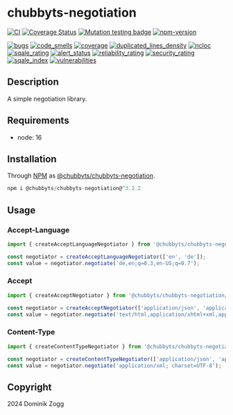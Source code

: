 # chubbyts-negotiation

[![CI](https://github.com/chubbyts/chubbyts-negotiation/workflows/CI/badge.svg?branch=master)](https://github.com/chubbyts/chubbyts-negotiation/actions?query=workflow%3ACI)
[![Coverage Status](https://coveralls.io/repos/github/chubbyts/chubbyts-negotiation/badge.svg?branch=master)](https://coveralls.io/github/chubbyts/chubbyts-negotiation?branch=master)
[![Mutation testing badge](https://img.shields.io/endpoint?style=flat&url=https%3A%2F%2Fbadge-api.stryker-mutator.io%2Fgithub.com%2Fchubbyts%2Fchubbyts-negotiation%2Fmaster)](https://dashboard.stryker-mutator.io/reports/github.com/chubbyts/chubbyts-negotiation/master)
[![npm-version](https://img.shields.io/npm/v/@chubbyts/chubbyts-negotiation.svg)](https://www.npmjs.com/package/@chubbyts/chubbyts-negotiation)

[![bugs](https://sonarcloud.io/api/project_badges/measure?project=chubbyts_chubbyts-negotiation&metric=bugs)](https://sonarcloud.io/dashboard?id=chubbyts_chubbyts-negotiation)
[![code_smells](https://sonarcloud.io/api/project_badges/measure?project=chubbyts_chubbyts-negotiation&metric=code_smells)](https://sonarcloud.io/dashboard?id=chubbyts_chubbyts-negotiation)
[![coverage](https://sonarcloud.io/api/project_badges/measure?project=chubbyts_chubbyts-negotiation&metric=coverage)](https://sonarcloud.io/dashboard?id=chubbyts_chubbyts-negotiation)
[![duplicated_lines_density](https://sonarcloud.io/api/project_badges/measure?project=chubbyts_chubbyts-negotiation&metric=duplicated_lines_density)](https://sonarcloud.io/dashboard?id=chubbyts_chubbyts-negotiation)
[![ncloc](https://sonarcloud.io/api/project_badges/measure?project=chubbyts_chubbyts-negotiation&metric=ncloc)](https://sonarcloud.io/dashboard?id=chubbyts_chubbyts-negotiation)
[![sqale_rating](https://sonarcloud.io/api/project_badges/measure?project=chubbyts_chubbyts-negotiation&metric=sqale_rating)](https://sonarcloud.io/dashboard?id=chubbyts_chubbyts-negotiation)
[![alert_status](https://sonarcloud.io/api/project_badges/measure?project=chubbyts_chubbyts-negotiation&metric=alert_status)](https://sonarcloud.io/dashboard?id=chubbyts_chubbyts-negotiation)
[![reliability_rating](https://sonarcloud.io/api/project_badges/measure?project=chubbyts_chubbyts-negotiation&metric=reliability_rating)](https://sonarcloud.io/dashboard?id=chubbyts_chubbyts-negotiation)
[![security_rating](https://sonarcloud.io/api/project_badges/measure?project=chubbyts_chubbyts-negotiation&metric=security_rating)](https://sonarcloud.io/dashboard?id=chubbyts_chubbyts-negotiation)
[![sqale_index](https://sonarcloud.io/api/project_badges/measure?project=chubbyts_chubbyts-negotiation&metric=sqale_index)](https://sonarcloud.io/dashboard?id=chubbyts_chubbyts-negotiation)
[![vulnerabilities](https://sonarcloud.io/api/project_badges/measure?project=chubbyts_chubbyts-negotiation&metric=vulnerabilities)](https://sonarcloud.io/dashboard?id=chubbyts_chubbyts-negotiation)

## Description

A simple negotiation library.

## Requirements

 * node: 16

## Installation

Through [NPM](https://www.npmjs.com) as [@chubbyts/chubbyts-negotiation][1].

```ts
npm i @chubbyts/chubbyts-negotiation@^3.2.2
```

## Usage

### Accept-Language

```ts
import { createAcceptLanguageNegotiator } from '@chubbyts/chubbyts-negotiation/dist/accept-language-negotiator';

const negotiator = createAcceptLanguageNegotiator(['en', 'de']);
const value = negotiator.negotiate('de,en;q=0.3,en-US;q=0.7');
```

### Accept

```ts
import { createAcceptNegotiator } from '@chubbyts/chubbyts-negotiation/dist/accept-negotiator';

const negotiator = createAcceptNegotiator(['application/json', 'application/xml', 'application/x-yaml']);
const value = negotiator.negotiate('text/html,application/xhtml+xml,application/xml;q=0.9,*/*;q =0.8');
```

### Content-Type

```ts
import { createContentTypeNegotiator } from '@chubbyts/chubbyts-negotiation/dist/content-type-negotiator';

const negotiator = createContentTypeNegotiator(['application/json', 'application/xml', 'application/x-yaml']);
const value = negotiator.negotiate('application/xml; charset=UTF-8');
```

## Copyright

2024 Dominik Zogg

[1]: https://www.npmjs.com/package/@chubbyts/chubbyts-negotiation
